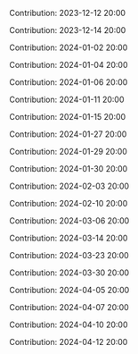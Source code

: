 Contribution: 2023-12-12 20:00

Contribution: 2023-12-14 20:00

Contribution: 2024-01-02 20:00

Contribution: 2024-01-04 20:00

Contribution: 2024-01-06 20:00

Contribution: 2024-01-11 20:00

Contribution: 2024-01-15 20:00

Contribution: 2024-01-27 20:00

Contribution: 2024-01-29 20:00

Contribution: 2024-01-30 20:00

Contribution: 2024-02-03 20:00

Contribution: 2024-02-10 20:00

Contribution: 2024-03-06 20:00

Contribution: 2024-03-14 20:00

Contribution: 2024-03-23 20:00

Contribution: 2024-03-30 20:00

Contribution: 2024-04-05 20:00

Contribution: 2024-04-07 20:00

Contribution: 2024-04-10 20:00

Contribution: 2024-04-12 20:00

